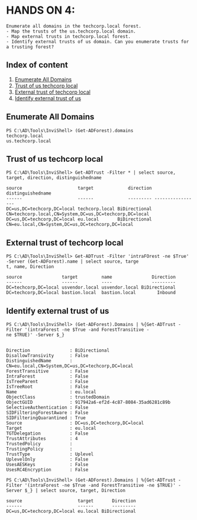 # HANDS ON 4:

```
Enumerate all domains in the techcorp.local forest.
- Map the trusts of the us.techcorp.local domain.
- Map external trusts in techcorp.local forest.
- Identify external trusts of us domain. Can you enumerate trusts for a trusting forest?

```
## Index of content

  1. [Enumerate All Domains](#enumerate-all-domains)
  2. [Trust of us techcorp local](#trust-of-us-techcorp-local)
  3. [External trust of techcorp local](#external-trust-of-techcorp-local)
  4. [Identify external trust of us](#identify-external-trust-of-us)

## Enumerate All Domains
```
PS C:\AD\Tools\InviShell> (Get-ADForest).domains
techcorp.local
us.techcorp.local
```
## Trust of us techcorp local
```
PS C:\AD\Tools\InviShell> Get-ADTrust -Filter * | select source, target, direction, distinguishedname

source                     target             direction distinguishedname
------                     ------             --------- -----------------
DC=us,DC=techcorp,DC=local techcorp.local BiDirectional CN=techcorp.local,CN=System,DC=us,DC=techcorp,DC=local
DC=us,DC=techcorp,DC=local eu.local       BiDirectional CN=eu.local,CN=System,DC=us,DC=techcorp,DC=local
```
## External trust of techcorp local
```
PS C:\AD\Tools\InviShell> Get-ADTrust -Filter 'intraFOrest -ne $True' -Server (Get-ADForest).name | select source, targe
t, name, Direction

source               target         name               Direction
------               ------         ----               ---------
DC=techcorp,DC=local usvendor.local usvendor.local BiDirectional
DC=techcorp,DC=local bastion.local  bastion.local        Inbound
```

## Identify external trust of us
```
PS C:\AD\Tools\InviShell> (Get-ADForest).Domains | %{Get-ADTrust -Filter '(intraForest -ne $True -and ForestTransitive -
ne $TRUE)' -Server $_}


Direction               : BiDirectional
DisallowTransivity      : False
DistinguishedName       : CN=eu.local,CN=System,DC=us,DC=techcorp,DC=local
ForestTransitive        : False
IntraForest             : False
IsTreeParent            : False
IsTreeRoot              : False
Name                    : eu.local
ObjectClass             : trustedDomain
ObjectGUID              : 917942a6-ef2d-4c87-8084-35ad6281c89b
SelectiveAuthentication : False
SIDFilteringForestAware : False
SIDFilteringQuarantined : True
Source                  : DC=us,DC=techcorp,DC=local
Target                  : eu.local
TGTDelegation           : False
TrustAttributes         : 4
TrustedPolicy           :
TrustingPolicy          :
TrustType               : Uplevel
UplevelOnly             : False
UsesAESKeys             : False
UsesRC4Encryption       : False

```

```
PS C:\AD\Tools\InviShell> (Get-ADForest).Domains | %{Get-ADTrust -Filter '(intraForest -ne $True -and ForestTransitive -ne $TRUE)' -Server $_} | select source, target, Direction

source                     target       Direction
------                     ------       ---------
DC=us,DC=techcorp,DC=local eu.local BiDirectional
```
